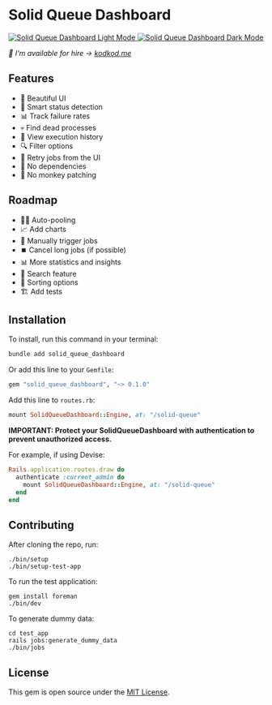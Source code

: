 # Solid Queue Dashboard

<p align="center">
  <a href="https://github.com/akodkod/solid-queue-dashboard#gh-light-mode-only">
    <img src="https://github.com/user-attachments/assets/90cb68cf-73d9-41bf-b9d5-93da7c36f204" alt="Solid Queue Dashboard Light Mode">
  </a>
  <a href="https://github.com/akodkod/solid-queue-dashboard#gh-dark-mode-only">
    <img src="https://github.com/user-attachments/assets/ea089277-67fc-4bc9-91d8-2e3e7349b0c9" alt="Solid Queue Dashboard Dark Mode">
  </a>

  _👋 I'm available for hire → [kodkod.me](https://kodkod.me)_
</p>

## Features
- 🎨 Beautiful UI
- 🧠 Smart status detection
- 📊 Track failure rates
- 💀 Find dead processes
- 📜 View execution history
- 🔍 Filter options
- 🔄 Retry jobs from the UI
- 🚫 No dependencies
- 🐒 No monkey patching

## Roadmap
- 🏊‍♂️ Auto-pooling
- 📈 Add charts
- 🚀 Manually trigger jobs
- ⏹️ Cancel long jobs (if possible)
- 📊 More statistics and insights
- 🔎 Search feature
- 🔢 Sorting options
- 🏗️ Add tests

## Installation

To install, run this command in your terminal:

```bash
bundle add solid_queue_dashboard
```

Or add this line to your `Gemfile`:

```bash
gem "solid_queue_dashboard", "~> 0.1.0"
```

Add this line to `routes.rb`:

```ruby
mount SolidQueueDashboard::Engine, at: "/solid-queue"
```

**IMPORTANT: Protect your SolidQueueDashboard with authentication to prevent unauthorized access.**

For example, if using Devise:

```ruby
Rails.application.routes.draw do
  authenticate :current_admin do
    mount SolidQueueDashboard::Engine, at: "/solid-queue"
  end
end
```

## Contributing

After cloning the repo, run:

```
./bin/setup
./bin/setup-test-app
```

To run the test application:

```
gem install foreman
./bin/dev
```

To generate dummy data:

```
cd test_app
rails jobs:generate_dummy_data
./bin/jobs
```

## License

This gem is open source under the [MIT License](http://opensource.org/licenses/MIT).

